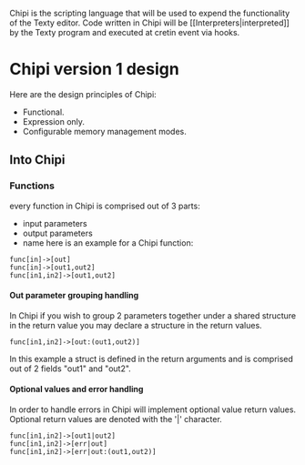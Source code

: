 Chipi is the scripting language that will be used to expend the functionality of the Texty editor. Code written in Chipi will be [[Interpreters|interpreted]] by the Texty program and executed at cretin event via hooks.

# Chipi version 1 design
Here are the design principles of Chipi:
* Functional.
* Expression only.
* Configurable memory management modes.

## Into Chipi
### Functions
every function in Chipi is comprised out of 3 parts:
* input parameters
* output parameters
* name
here is an example for a Chipi function:
```
func[in]->[out]
func[in]->[out1,out2]
func[in1,in2]->[out1,out2]
```
#### Out parameter grouping handling
In Chipi if you wish to group 2 parameters together under a shared structure in the return value you may declare a structure in the return values.
```
func[in1,in2]->[out:(out1,out2)]
```
In this example a struct is defined in the return arguments and is comprised out of 2 fields "out1" and "out2".

#### Optional values and error handling
In order to handle errors in Chipi will implement optional value return values.
Optional return values are denoted with the '|' character.
```
func[in1,in2]->[out1|out2]
func[in1,in2]->[err|out]
func[in1,in2]->[err|out:(out1,out2)]
```